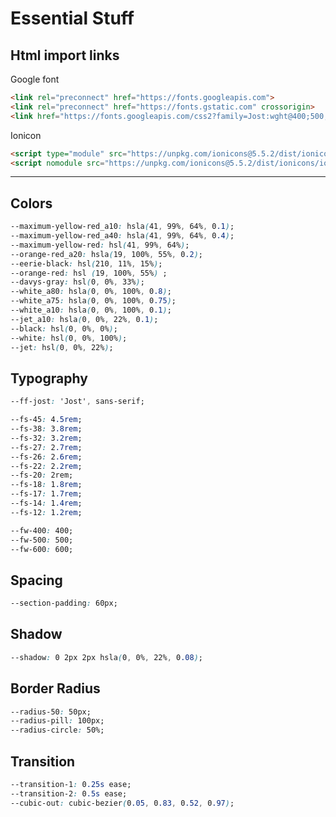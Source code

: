 # Essential Stuff

## Html import links

Google font

``` html
<link rel="preconnect" href="https://fonts.googleapis.com">
<link rel="preconnect" href="https://fonts.gstatic.com" crossorigin>
<link href="https://fonts.googleapis.com/css2?family=Jost:wght@400;500;600&display=swap" rel="stylesheet">
```

Ionicon

``` html
<script type="module" src="https://unpkg.com/ionicons@5.5.2/dist/ionicons/ionicons.esm.js"></script>
<script nomodule src="https://unpkg.com/ionicons@5.5.2/dist/ionicons/ionicons.js"></script>
```

---

## Colors

``` css
--maximum-yellow-red_a10: hsla(41, 99%, 64%, 0.1);
--maximum-yellow-red_a40: hsla(41, 99%, 64%, 0.4);
--maximum-yellow-red: hsl(41, 99%, 64%);
--orange-red_a20: hsla(19, 100%, 55%, 0.2);
--eerie-black: hsl(210, 11%, 15%);
--orange-red: hsl (19, 100%, 55%) ;
--davys-gray: hsl(0, 0%, 33%);
--white_a80: hsla(0, 0%, 100%, 0.8);
--white_a75: hsla(0, 0%, 100%, 0.75);
--white_a10: hsla(0, 0%, 100%, 0.1);
--jet_a10: hsla(0, 0%, 22%, 0.1);
--black: hsl(0, 0%, 0%);
--white: hsl(0, 0%, 100%);
--jet: hsl(0, 0%, 22%);
```

## Typography

``` css
--ff-jost: 'Jost', sans-serif;

--fs-45: 4.5rem;
--fs-38: 3.8rem;
--fs-32: 3.2rem;
--fs-27: 2.7rem;
--fs-26: 2.6rem;
--fs-22: 2.2rem;
--fs-20: 2rem;
--fs-18: 1.8rem;
--fs-17: 1.7rem;
--fs-14: 1.4rem;
--fs-12: 1.2rem;

--fw-400: 400;
--fw-500: 500;
--fw-600: 600;
```

## Spacing

``` css
--section-padding: 60px;
```

## Shadow

``` css
--shadow: 0 2px 2px hsla(0, 0%, 22%, 0.08);
```

## Border Radius

``` css
--radius-50: 50px;
--radius-pill: 100px;
--radius-circle: 50%;
```

## Transition

``` css
--transition-1: 0.25s ease;
--transition-2: 0.5s ease;
--cubic-out: cubic-bezier(0.05, 0.83, 0.52, 0.97);
```
